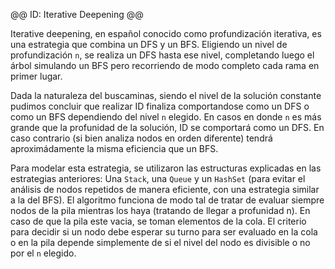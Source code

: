 @@ ID: Iterative Deepening @@

Iterative deepening, en español conocido como profundización iterativa, es una
estrategia que combina un DFS y un BFS.
Eligiendo un nivel de profundización `n`, se realiza un DFS hasta ese nivel, completando
luego el árbol simulando un BFS pero recorriendo de modo completo cada rama en primer
lugar.

Dada la naturaleza del buscaminas, siendo el nivel de la solución constante pudimos
concluir que realizar ID finaliza comportandose como un DFS o como un BFS dependiendo
del nivel `n` elegido. En casos en donde `n` es más grande que la profunidad de la solución,
ID se comportará como un DFS. En caso contrario (si bien analiza nodos en orden
diferente) tendrá aproximádamente la misma eficiencia que un BFS.

Para modelar esta estrategia, se utilizaron las estructuras explicadas en las
estrategias anteriores: Una `Stack`, una `Queue` y un `HashSet` (para evitar el análisis de
nodos repetidos de manera eficiente, con una estrategia similar a la del BFS).
El algoritmo funciona de modo tal de tratar de evaluar siempre nodos de
la pila mientras los haya (tratando de llegar a profunidad n). En caso de que la pila
este vacia, se toman elementos de la cola. El criterio para decidir si un nodo debe
esperar su turno para ser evaluado en la cola o en la pila depende simplemente de si el
nivel del nodo es divisible o no por el `n` elegido.
